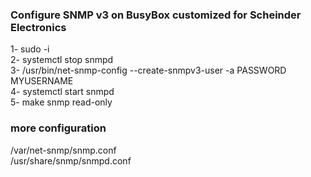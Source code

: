 ### Configure SNMP v3 on BusyBox customized for Scheinder Electronics

1- sudo -i</br>
2- systemctl stop snmpd</br>
3- /usr/bin/net-snmp-config --create-snmpv3-user -a PASSWORD MYUSERNAME</br>
4- systemctl start snmpd </br>
5- make snmp read-only</br>

### more configuration 

/var/net-snmp/snmp.conf </br>
/usr/share/snmp/snmpd.conf</br>
